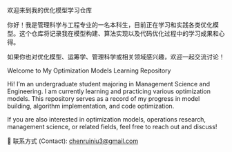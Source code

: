 欢迎来到我的优化模型学习仓库

你好！我是管理科学与工程专业的一名本科生，目前正在学习和实践各类优化模型。这个仓库将记录我在模型构建、算法实现以及代码优化过程中的学习成果和心得。

如果你也对优化模型、运筹学、管理科学或相关领域感兴趣，欢迎一起交流讨论！


Welcome to My Optimization Models Learning Repository

Hi! I’m an undergraduate student majoring in Management Science and Engineering. I am currently learning and practicing various optimization models. This repository serves as a record of my progress in model building, algorithm implementation, and code optimization.

If you are also interested in optimization models, operations research, management science, or related fields, feel free to reach out and discuss!

📧 联系方式 (Contact): chenruiniu3@gmail.com
